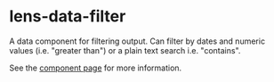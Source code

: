# lens-data-filter

A data component for filtering output. Can filter by dates and numeric values
(i.e. "greater than") or a plain text search i.e. "contains".

See the [component page](http://sepans.github.io/lens-data-filter) for more information.
